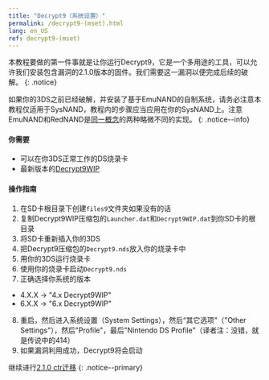 ```yaml
---
title: "Decrypt9（系统设置）"
permalink: /decrypt9-(mset).html
lang: en_US
ref: decrypt9-(mset)
---
```


本教程要做的第一件事就是让你运行Decrypt9，它是一个多用途的工具，可以允许我们安装包含漏洞的2.1.0版本的固件。我们需要这一漏洞以便完成后续的破解。
{: .notice}

如果你的3DS之前已经破解，并安装了基于EmuNAND的自制系统，请务必注意本教程仅适用于SysNAND，教程内的步骤应当应用在你的SysNAND上。注意EmuNAND和RedNAND是[同一概念](http://3dbrew.org/wiki/NAND_Redirection)的两种略微不同的实现。
{: .notice--info}

#### 你需要

* 可以在你3DS正常工作的DS烧录卡
* 最新版本的[Decrypt9WIP](https://github.com/d0k3/Decrypt9WIP/releases/)

#### 操作指南

1. 在SD卡根目录下创建`files9`文件夹如果没有的话
2. 复制Decrypt9WIP压缩包的`Launcher.dat`和`Decrypt9WIP.dat`到你SD卡的根目录
3. 将SD卡重新插入你的3DS
4. 把Decrypt9压缩包的`Decrypt9.nds`放入你的烧录卡中
5. 用你的3DS运行烧录卡
6. 使用你的烧录卡启动`Decrypt9.nds`
7. 正确选择你系统的版本
  + 4.X.X -> "4.x Decrypt9WIP"
  + 6.X.X -> "6.x Decrypt9WIP"
8. 重启，然后进入系统设置（System Settings），然后“其它选项”（"Other Settings"），然后"Profile"，最后"Nintendo DS Profile"（译者注：没错，就是传说中的414）
9. 如果漏洞利用成功，Decrypt9将会启动

继续进行[2.1.0 ctr迁移](2.1.0-ctrtransfer)
{: .notice--primary}
